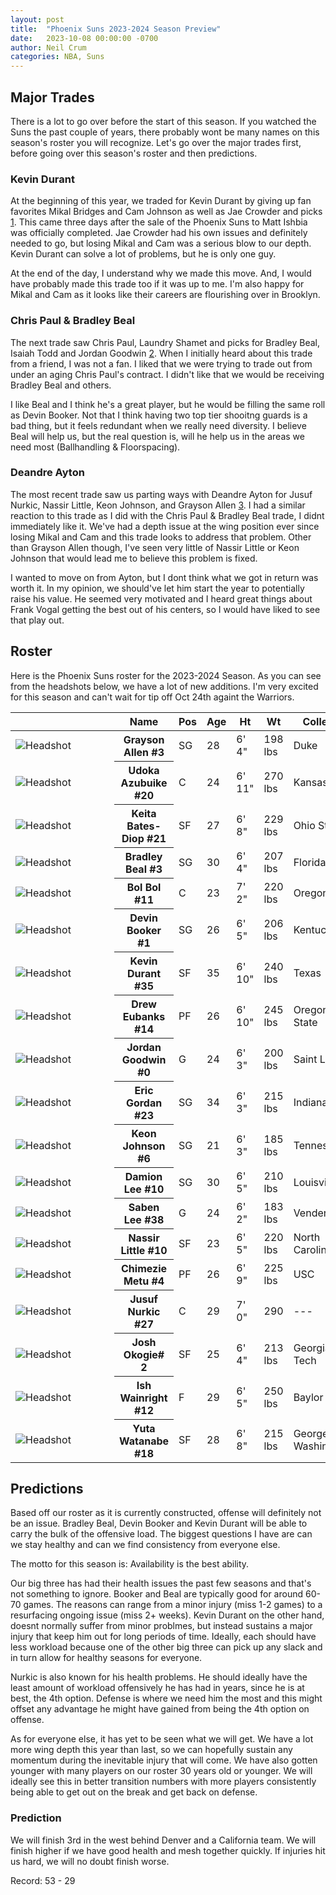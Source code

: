 ```yaml
---
layout: post
title:  "Phoenix Suns 2023-2024 Season Preview"
date:   2023-10-08 00:00:00 -0700
author: Neil Crum
categories: NBA, Suns
---
```


## Major Trades

There is a lot to go over before the start of this season. If you watched the Suns the past couple of years, there probably wont be many names on this season's roster you will recognize. Let's go over the major trades first, before going over this season's roster and then predictions. 

### Kevin Durant

At the beginning of this year, we traded for Kevin Durant by giving up fan favorites Mikal Bridges and Cam Johnson as well as Jae Crowder and picks [1](kd-trade). This came three days after the sale of the Phoenix Suns to Matt Ishbia was officially completed. Jae Crowder had his own issues and definitely needed to go, but losing Mikal and Cam was a serious blow to our depth. Kevin Durant can solve a lot of problems, but he is only one guy.

At the end of the day, I understand why we made this move. And, I would have probably made this trade too if it was up to me. I'm also happy for Mikal and Cam as it looks like their careers are flourishing over in Brooklyn.

### Chris Paul & Bradley Beal

The next trade saw Chris Paul, Laundry Shamet and picks for Bradley Beal, Isaiah Todd and Jordan Goodwin [2](beal-trade). When I initially heard about this trade from a friend, I was not a fan. I liked that we were trying to trade out from under an aging Chris Paul's contract. I didn't like that we would be receiving Bradley Beal and others. 

I like Beal and I think he's a great player, but he would be filling the same roll as Devin Booker. Not that I think having two top tier shooitng guards is a bad thing, but it feels redundant when we really need diversity. I believe Beal will help us, but the real question is, will he help us in the areas we need most (Ballhandling & Floorspacing). 

### Deandre Ayton

The most recent trade saw us parting ways with Deandre Ayton for Jusuf Nurkic, Nassir Little, Keon Johnson, and Grayson Allen [3](da-trade). I had a similar reaction to this trade as I did with the Chris Paul & Bradley Beal trade, I didnt immediately like it. We've had a depth issue at the wing position ever since losing Mikal and Cam and this trade looks to address that problem. Other than Grayson Allen though, I've seen very little of Nassir Little or Keon Johnson that would lead me to believe this problem is fixed. 

I wanted to move on from Ayton, but I dont think what we got in return was worth it. In my opinion, we should've let him start the year to potentially raise his value. He seemed very motivated and I heard great things about Frank Vogal getting the best out of his centers, so I would have liked to see that play out.

## Roster

Here is the Phoenix Suns roster for the 2023-2024 Season. As you can see from the headshots below, we have a lot of new additions. I'm very excited for this season and can't wait for tip off Oct 24th againt the Warriors.

<div class="table-responsive">
    <table class="table table-striped align-middle">
        <thead>
            <tr>
                <th scope="col"></th>
                <th scope="col">Name</th>
                <th scope="col" abbr="Position">Pos</th>
                <th scope="col">Age</th>
                <th scope="col" abbr="Height">Ht</th>
                <th scope="col" abbr="Weight">Wt</th>
                <th scope="col">College</th>
                <th scope="col" abbr="In USD">Salary</th>
            </tr>
        </thead>
        <tbody>
            <tr>
                <td class="align-middle">
                    <div class="my-auto" style="width: 150px">
                        <img src="https://a.espncdn.com/i/headshots/nba/players/full/3135045.png" class="img-thumbnail" alt="Headshot">
                    </div>
                </td>
                <th scope="row">Grayson Allen #3</th>
                <td abbr="Shooting Guard">SG</td>
                <td>28</td>
                <td>6' 4"</td>
                <td>198 lbs</td>
                <td>Duke</td>
                <td>$8,925,000</td>
            </tr>
            <tr>
                <td>
                    <div style="width: 150px">
                        <img src="https://a.espncdn.com/i/headshots/nba/players/full/4066299.png" class="img-thumbnail" alt="Headshot">
                    </div>
                </td>
                <th scope="row">Udoka Azubuike #20</th>
                <td abbr="Center">C</td>
                <td>24</td>
                <td>6' 11"</td>
                <td>270 lbs</td>
                <td>Kansas</td>
                <td>---</td>
            </tr>
            <tr>
                <td>
                    <div style="width: 150px">
                        <img src="https://a.espncdn.com/i/headshots/nba/players/full/3136779.png" class="img-thumbnail" alt="Headshot">
                    </div>
                </td>
                <th scope="row">Keita Bates-Diop #21</th>
                <td abbr="Small Forward">SF</td>
                <td>27</td>
                <td>6' 8"</td>
                <td>229 lbs</td>
                <td>Ohio State</td>
                <td>$2,364,614</td>
            </tr>
            <tr>
                <td>
                    <div style="width: 150px">
                        <img src="https://a.espncdn.com/i/headshots/nba/players/full/6580.png" class="img-thumbnail" alt="Headshot">
                    </div>
                </td>
                <th scope="row">Bradley Beal #3</th>
                <td abbr="Shooting Guard">SG</td>
                <td>30</td>
                <td>6' 4"</td>
                <td>207 lbs</td>
                <td>Florida</td>
                <td>$46,741,590</td>
            </tr>
            <tr>
                <td>
                    <div style="width: 150px">
                        <img src="https://a.espncdn.com/i/headshots/nba/players/full/4397102.png" class="img-thumbnail" alt="Headshot">
                    </div>
                </td>
                <th scope="row">Bol Bol #11</th>
                <td abbr="Center">C</td>
                <td>23</td>
                <td>7' 2"</td>
                <td>220 lbs</td>
                <td>Oregon</td>
                <td>$2,019,706</td>
            </tr>
            <tr>
                <td>
                    <div style="width: 150px">
                        <img src="https://a.espncdn.com/i/headshots/nba/players/full/3136193.png" class="img-thumbnail" alt="Headshot">
                    </div>
                </td>
                <th scope="row">Devin Booker #1</th>
                <td abbr="Shooting Guard">SG</td>
                <td>26</td>
                <td>6' 5"</td>
                <td>206 lbs</td>
                <td>Kentucky</td>
                <td>$36,016,200</td>
            </tr>
            <tr>
                <td>
                    <div style="width: 150px">
                        <img src="https://a.espncdn.com/i/headshots/nba/players/full/3202.png" class="img-thumbnail" alt="Headshot">
                    </div>
                </td>
                <th scope="row">Kevin Durant #35</th>
                <td abbr="Small Forward">SF</td>
                <td>35</td>
                <td>6' 10"</td>
                <td>240 lbs</td>
                <td>Texas</td>
                <td>$47,649,433</td>
            </tr>
            <tr>
                <td>
                    <div style="width: 150px">
                        <img src="https://a.espncdn.com/i/headshots/nba/players/full/3914285.png" class="img-thumbnail" alt="Headshot">
                    </div>
                </td>
                <th scope="row">Drew Eubanks #14</th>
                <td abbr="Power Forward">PF</td>
                <td>26</td>
                <td>6' 10"</td>
                <td>245 lbs</td>
                <td>Oregon State</td>
                <td>$2,346,614</td>
            </tr>
            <tr>
                <td>
                    <div style="width: 150px">
                        <img src="https://a.espncdn.com/i/headshots/nba/players/full/4278402.png" class="img-thumbnail" alt="Headshot">
                    </div>
                </td>
                <th scope="row">Jordan Goodwin #0</th>
                <td abbr="Guard">G</td>
                <td>24</td>
                <td>6' 3"</td>
                <td>200 lbs</td>
                <td>Saint Louis</td>
                <td>$1,927,896</td>
            </tr>
            <tr>
                <td>
                    <div style="width: 150px">
                        <img src="https://a.espncdn.com/i/headshots/nba/players/full/3431.png" class="img-thumbnail" alt="Headshot">
                    </div>
                </td>
                <th scope="row">Eric Gordan #23</th>
                <td abbr="Shooting Guard">SG</td>
                <td>34</td>
                <td>6' 3"</td>
                <td>215 lbs</td>
                <td>Indiana</td>
                <td>---</td>
            </tr>
            <tr>
                <td>
                    <div style="width: 150px">
                        <img src="https://a.espncdn.com/i/headshots/nba/players/full/4432192.png" class="img-thumbnail" alt="Headshot">
                    </div>
                </td>
                <th scope="row">Keon Johnson #6</th>
                <td abbr="Shooting Guard">SG</td>
                <td>21</td>
                <td>6' 3"</td>
                <td>185 lbs</td>
                <td>Tennessee</td>
                <td>$2,808,720</td>
            </tr>
            <tr>
                <td>
                    <div style="width: 150px">
                        <img src="https://a.espncdn.com/i/headshots/nba/players/full/2595209.png" class="img-thumbnail" alt="Headshot">
                    </div>
                </td>
                <th scope="row">Damion Lee #10</th>
                <td abbr="Shooting Guard">SG</td>
                <td>30</td>
                <td>6' 5"</td>
                <td>210 lbs</td>
                <td>Louisville</td>
                <td>$2,528,233</td>
            </tr>
            <tr>
                <td>
                    <div style="width: 150px">
                        <img src="https://a.espncdn.com/i/headshots/nba/players/full/4278124.png" class="img-thumbnail" alt="Headshot">
                    </div>
                </td>
                <th scope="row">Saben Lee #38</th>
                <td abbr="Guard">G</td>
                <td>24</td>
                <td>6' 2"</td>
                <td>183 lbs</td>
                <td>Venderbilt</td>
                <td>---</td>
            </tr>
            <tr>
                <td>
                    <div style="width: 150px">
                        <img src="https://a.espncdn.com/i/headshots/nba/players/full/4395652.png" class="img-thumbnail" alt="Headshot">
                    </div>
                </td>
                <th scope="row">Nassir Little #10</th>
                <td abbr="Small Forward">SF</td>
                <td>23</td>
                <td>6' 5"</td>
                <td>220 lbs</td>
                <td>North Carolina</td>
                <td>$6,250,000</td>
            </tr>
            <tr>
                <td>
                    <div style="width: 150px">
                        <img src="https://a.espncdn.com/i/headshots/nba/players/full/3914283.png" class="img-thumbnail" alt="Headshot">
                    </div>
                </td>
                <th scope="row">Chimezie Metu #4</th>
                <td abbr="Power Forward">PF</td>
                <td>26</td>
                <td>6' 9"</td>
                <td>225 lbs</td>
                <td>USC</td>
                <td>$2,019,706</td>
            </tr>
            <tr>
                <td>
                    <div style="width: 150px">
                        <img src="https://a.espncdn.com/i/headshots/nba/players/full/3102530.png" class="img-thumbnail" alt="Headshot">
                    </div>
                </td>
                <th scope="row">Jusuf Nurkic #27</th>
                <td abbr="Center">C</td>
                <td>29</td>
                <td>7' 0"</td>
                <td>290</td>
                <td>---</td>
                <td>$16,875,000</td>
            </tr>
            <tr>
                <td>
                    <div style="width: 150px">
                        <img src="https://a.espncdn.com/i/headshots/nba/players/full/4065663.png" class="img-thumbnail" alt="Headshot">
                    </div>
                </td>
                <th scope="row">Josh Okogie# 2</th>
                <td abbr="Small Forward">SF</td>
                <td>25</td>
                <td>6' 4"</td>
                <td>213 lbs</td>
                <td>Georgia Tech</td>
                <td>$2,815,937</td>
            </tr>
            <tr>
                <td>
                    <div style="width: 150px">
                        <img src="https://a.espncdn.com/i/headshots/nba/players/full/3059307.png" class="img-thumbnail" alt="Headshot">
                    </div>
                </td>
                <th scope="row">Ish Wainright #12</th>
                <td abbr="Forward">F</td>
                <td>29</td>
                <td>6' 5"</td>
                <td>250 lbs</td>
                <td>Baylor</td>
                <td>$1,927,896</td>
            </tr>
            <tr>
                <td>
                    <div style="width: 150px">
                        <img src="https://a.espncdn.com/i/headshots/nba/players/full/3133838.png" class="img-thumbnail" alt="Headshot">
                    </div>
                </td>
                <th scope="row">Yuta Watanabe #18</th>
                <td abbr="Small Forward">SF</td>
                <td>28</td>
                <td>6' 8"</td>
                <td>215 lbs</td>
                <td>George Washington</td>
                <td>$2,346,614</td>
            </tr>
        </tbody>
    </table>
</div>

## Predictions

Based off our roster as it is currently constructed, offense will definitely not be an issue. Bradley Beal, Devin Booker and Kevin Durant will be able to carry the bulk of the offensive load. The biggest questions I have are can we stay healthy and can we find consistency from everyone else.

The motto for this season is: Availability is the best ability.

Our big three has had their health issues the past few seasons and that's not something to ignore. Booker and Beal are typically good for around 60-70 games. The reasons can range from a minor injury (miss 1-2 games) to a resurfacing ongoing issue (miss 2+ weeks). Kevin Durant on the other hand, doesnt normally suffer from minor problmes, but instead sustains a major injury that keep him out for long periods of time. Ideally, each should have less workload because one of the other big three can pick up any slack and in turn allow for healthy seasons for everyone.

Nurkic is also known for his health problems. He should ideally have the least amount of workload offensively he has had in years, since he is at best, the 4th option. Defense is where we need him the most and this might offset any advantage he might have gained from being the 4th option on offense.

As for everyone else, it has yet to be seen what we will get. We have a lot more wing depth this year than last, so we can hopefully sustain any momentum during the inevitable injury that will come. We have also gotten younger with many players on our roster 30 years old or younger. We will ideally see this in better transition numbers with more players consistently being able to get out on the break and get back on defense.

### Prediction

We will finish 3rd in the west behind Denver and a California team. We will finish higher if we have good health and mesh together quickly. If injuries hit us hard, we will no doubt finish worse.

Record: 53 - 29

[kd-trade]: https://www.nba.com/news/suns-nets-kevin-durant-trade
[beal-trade]: https://www.nba.com/news/wizards-suns-trade-bradley-beal-chris-paul
[da-trade]: https://www.nba.com/news/damian-lillard-traded-to-bucks-2023